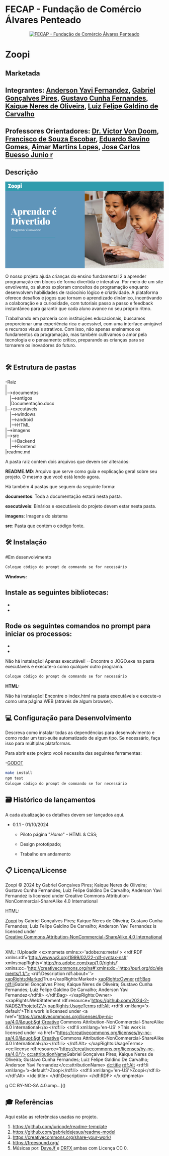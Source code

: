 # FECAP - Fundação de Comércio Álvares Penteado

<p align="center">
<a href= "https://www.fecap.br/"><img src="https://encrypted-tbn0.gstatic.com/images?q=tbn:ANd9GcRhZPrRa89Kma0ZZogxm0pi-tCn_TLKeHGVxywp-LXAFGR3B1DPouAJYHgKZGV0XTEf4AE&usqp=CAU" alt="FECAP - Fundação de Comércio Álvares Penteado" border="0"></a>
</p>

# Zoopi

## Marketada

## Integrantes: <a href="https://">Anderson Yavi Fernandez</a>, <a href="https://www.">Gabriel Gonçalves Pires</a>, <a href="https://www.">Gustavo Cunha Fernandes</a>, <a href="https://www.">Kaique Neres de Oliveira</a>, <a href="https://">Luiz Felipe Galdino de Carvalho</a>

## Professores Orientadores: <a href="https://www.linkedin.com/in/victorbarq/">Dr. Victor Von Doom</a>, <a href="https://www.linkedin.com/in/francisco-escobar/">Francisco de Souza Escobar</a>, <a href="https://br.linkedin.com/in/eduardo-savino-gomes-77833a10">Eduardo Savino Gomes</a>, <a href="https://br.linkedin.com/in/aimarlopes/pt">Aimar Martins Lopes</a>, <a href="https://br.linkedin.com/in/jbuesso">Jose Carlos Buesso Junio r</a>

## Descrição

<p align="center">
<img src="https://github.com/2024-2-NADS2/Projeto12/blob/main/images/Imagem_capa_2.png?raw=true" alt="CAPA" border="0">


O nosso projeto ajuda crianças do ensino fundamental 2 a aprender programação em blocos de forma divertida e interativa. Por meio de um site envolvente, os alunos exploram conceitos de programação enquanto desenvolvem habilidades de raciocínio lógico e criatividade. A plataforma oferece desafios e jogos que tornam o aprendizado dinâmico, incentivando a colaboração e a curiosidade, com tutoriais passo a passo e feedback instantâneo para garantir que cada aluno avance no seu próprio ritmo.

Trabalhando em parceria com instituições educacionais, buscamos proporcionar uma experiência rica e acessível, com uma interface amigável e recursos visuais atrativos. Com isso, não apenas ensinamos os fundamentos da programação, mas também cultivamos o amor pela tecnologia e o pensamento crítico, preparando as crianças para se tornarem os inovadores do futuro.
<br><br>


## 🛠 Estrutura de pastas

-Raiz<br>
|<br>
|-->documentos<br>
  &emsp;|-->antigos<br>
  &emsp;|Documentação.docx<br>
|-->executáveis<br>
  &emsp;|-->windows<br>
  &emsp;|-->android<br>
  &emsp;|-->HTML<br>
|-->imagens<br>
|-->src<br>
  &emsp;|-->Backend<br>
  &emsp;|-->Frontend<br>
|readme.md<br>

A pasta raiz contem dois arquivos que devem ser alterados:

<b>README.MD</b>: Arquivo que serve como guia e explicação geral sobre seu projeto. O mesmo que você está lendo agora.

Há também 4 pastas que seguem da seguinte forma:

<b>documentos</b>: Toda a documentação estará nesta pasta.

<b>executáveis</b>: Binários e executáveis do projeto devem estar nesta pasta.

<b>imagens</b>: Imagens do sistema

<b>src</b>: Pasta que contém o código fonte.

## 🛠 Instalação

#Em desenvolvimento

```sh
Coloque código do prompt de comnando se for necessário
```

<b>Windows:</b>

Instale as seguintes bibliotecas:
-
-
-

Rode os seguintes comandos no prompt para iniciar os processos:
-
-
-

Não há instalação! Apenas executável!
--Encontre o JOGO.exe na pasta executáveis e execute-o como qualquer outro programa.

```sh
Coloque código do prompt de comnando se for necessário
```

<b>HTML:</b>

Não há instalação!
Encontre o index.html na pasta executáveis e execute-o como uma página WEB (através de algum browser).

## 💻 Configuração para Desenvolvimento

Descreva como instalar todas as dependências para desenvolvimento e como rodar um test-suite automatizado de algum tipo. Se necessário, faça isso para múltiplas plataformas.

Para abrir este projeto você necessita das seguintes ferramentas:

-<a href="https://godotengine.org/download">GODOT</a>

```sh
make install
npm test
Coloque código do prompt de comnando se for necessário
```

## 🗃 Histórico de lançamentos

A cada atualização os detalhes devem ser lançados aqui.

* 0.1.1 - 01/10/2024
    * Piloto página "_Home_" -  HTML & CSS;
    * Design prototipado;

    * Trabalho em andamento

## 📋 Licença/License

Zoopi © 2024 by Gabriel Gonçalves Pires; Kaique Neres de Oliveira; Gustavo Cunha Fernandes; Luiz Felipe Galdino De Carvalho; Anderson Yavi Fernandez is licensed under Creative Commons Attribution-NonCommercial-ShareAlike 4.0 International 

HTML:
<p xmlns:cc="http://creativecommons.org/ns#" xmlns:dct="http://purl.org/dc/terms/"><a property="dct:title" rel="cc:attributionURL" href="https://github.com/2024-2-NADS2/Projeto12">Zoopi</a> by <span property="cc:attributionName">Gabriel Gonçalves Pires; Kaique Neres de Oliveira; Gustavo Cunha Fernandes; Luiz Felipe Galdino De Carvalho; Anderson Yavi Fernandez</span> is licensed under <a href="https://creativecommons.org/licenses/by-nc-sa/4.0/?ref=chooser-v1" target="_blank" rel="license noopener noreferrer" style="display:inline-block;">Creative Commons Attribution-NonCommercial-ShareAlike 4.0 International<img style="height:22px!important;margin-left:3px;vertical-align:text-bottom;" src="https://mirrors.creativecommons.org/presskit/icons/cc.svg?ref=chooser-v1" alt=""><img style="height:22px!important;margin-left:3px;vertical-align:text-bottom;" src="https://mirrors.creativecommons.org/presskit/icons/by.svg?ref=chooser-v1" alt=""><img style="height:22px!important;margin-left:3px;vertical-align:text-bottom;" src="https://mirrors.creativecommons.org/presskit/icons/nc.svg?ref=chooser-v1" alt=""><img style="height:22px!important;margin-left:3px;vertical-align:text-bottom;" src="https://mirrors.creativecommons.org/presskit/icons/sa.svg?ref=chooser-v1" alt=""></a></p>



XML:
[Uploadin<?xpacket begin='' id='W5M0MpCehiHzreSzNTczkc9d'?>
<x:xmpmeta xmlns:x='adobe:ns:meta/'>
    <rdf:RDF xmlns:rdf='http://www.w3.org/1999/02/22-rdf-syntax-ns#'
             xmlns:xapRights='http://ns.adobe.com/xap/1.0/rights/'
             xmlns:cc='http://creativecommons.org/ns#'xmlns:dc='http://purl.org/dc/elements/1.1/'>
        <rdf:Description rdf:about=''>
            <xapRights:Marked>True</xapRights:Marked>
            <xapRights:Owner>
                <rdf:Bag>
                    <rdf:li>Gabriel Gonçalves Pires; Kaique Neres de Oliveira; Gustavo Cunha Fernandes; Luiz Felipe Galdino De Carvalho; Anderson Yavi Fernandez</rdf:li>
                </rdf:Bag>
            </xapRights:Owner>
            <xapRights:WebStatement rdf:resource='https://github.com/2024-2-NADS2/Projeto12'/>
            <xapRights:UsageTerms>
                <rdf:Alt>
                  <rdf:li xml:lang='x-default'>This work is licensed under &lt;a href=&quot;https://creativecommons.org/licenses/by-nc-sa/4.0/&quot;&gt;Creative Commons Attribution-NonCommercial-ShareAlike 4.0 International&lt;/a&gt;</rdf:li>
                  <rdf:li xml:lang='en-US' >This work is licensed under &lt;a href=&quot;https://creativecommons.org/licenses/by-nc-sa/4.0/&quot;&gt;Creative Commons Attribution-NonCommercial-ShareAlike 4.0 International&lt;/a&gt;</rdf:li>
                </rdf:Alt>
            </xapRights:UsageTerms>
            <cc:license rdf:resource='https://creativecommons.org/licenses/by-nc-sa/4.0/'/>
            <cc:attributionName>Gabriel Gonçalves Pires; Kaique Neres de Oliveira; Gustavo Cunha Fernandes; Luiz Felipe Galdino De Carvalho; Anderson Yavi Fernandez</cc:attributionName>
            <dc:title>
                <rdf:Alt>
                  <rdf:li xml:lang='x-default'>Zoopi</rdf:li>
                  <rdf:li xml:lang='en-US'>Zoopi</rdf:li>
                </rdf:Alt>
            </dc:title>
        </rdf:Description>
    </rdf:RDF>
</x:xmpmeta>
<?xpacket end='r'?>g CC BY-NC-SA 4.0.xmp…]()



## 🎓 Referências

Aqui estão as referências usadas no projeto.

1. <https://github.com/iuricode/readme-template>
2. <https://github.com/gabrieldejesus/readme-model>
3. <https://creativecommons.org/share-your-work/>
4. <https://freesound.org/>
5. Músicas por: <a href="https://freesound.org/people/DaveJf/sounds/616544/"> DaveJf </a> e <a href="https://freesound.org/people/DRFX/sounds/338986/"> DRFX </a> ambas com Licença CC 0.
